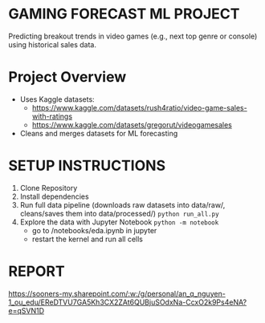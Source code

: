 # GAMING FORECAST ML PROJECT
Predicting breakout trends in video games (e.g., next top genre or console) using historical sales data.

# Project Overview
- Uses Kaggle datasets:
    - https://www.kaggle.com/datasets/rush4ratio/video-game-sales-with-ratings
    - https://www.kaggle.com/datasets/gregorut/videogamesales
- Cleans and merges datasets for ML forecasting

# SETUP INSTRUCTIONS
1. Clone Repository
2. Install dependencies
3. Run full data pipeline (downloads raw datasets into data/raw/, cleans/saves them into data/processed/)
`python run_all.py`
4. Explore the data with Jupyter Notebook
`python -m notebook`
    - go to /notebooks/eda.ipynb in jupyter
    - restart the kernel and run all cells

# REPORT
https://sooners-my.sharepoint.com/:w:/g/personal/an_q_nguyen-1_ou_edu/EReDTVU7GA5Kh3CX2ZAt6QUBjuSOdxNa-CcxO2k9Ps4eNA?e=qSVN1D